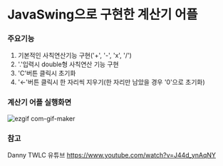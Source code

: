 # JavaSwing으로 구현한 계산기 어플





### 주요기능
1. 기본적인 사칙연산기능 구현('+', '-', 'x', '/')
2. '.'입력시 double형 사칙연산 기능 구현
3. 'C'버튼 클릭시 초기화
4. '←'버튼 클릭시 한 자리씩 지우기(한 자리만 남았을 경우 '0'으로 초기화)





### 계산기 어플 실행화면
![ezgif com-gif-maker](https://user-images.githubusercontent.com/75156454/104837277-c7125a80-58f6-11eb-949b-0e2c6191b62b.gif)





### 참고
Danny TWLC 유튜브 https://www.youtube.com/watch?v=J44d_ynAqNY




